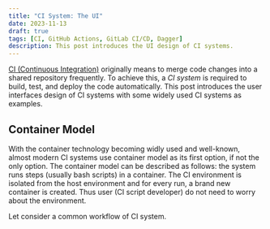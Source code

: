 ```yaml
---
title: "CI System: The UI"
date: 2023-11-13
draft: true
tags: [CI, GitHub Actions, GitLab CI/CD, Dagger]
description: This post introduces the UI design of CI systems.
---
```


[CI (Continuous Integration)](https://en.wikipedia.org/wiki/Continuous_integration) originally means to merge code changes into a shared repository frequently. To achieve this, a *CI system* is required to build, test, and deploy the code automatically. This post introduces the user interfaces design of CI systems with some widely used CI systems as examples.

## Container Model

With the container technology becoming widly used and well-known, almost modern CI systems use container model as its first option, if not the only option. The container model can be described as follows: the system runs steps (usually bash scripts) in a container. The CI environment is isolated from the host environment and for every run, a brand new container is created. Thus user (CI script developer) do not need to worry about the environment.

Let consider a common workflow of CI system.